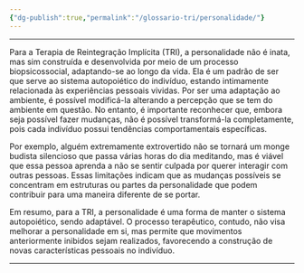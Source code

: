 ```yaml
---
{"dg-publish":true,"permalink":"/glossario-tri/personalidade/"}
---
```


---

Para a Terapia de Reintegração Implícita (TRI), a personalidade não é inata, mas sim construída e desenvolvida por meio de um processo biopsicossocial, adaptando-se ao longo da vida. Ela é um padrão de ser que serve ao sistema autopoiético do indivíduo, estando intimamente relacionada às experiências pessoais vividas. Por ser uma adaptação ao ambiente, é possível modificá-la alterando a percepção que se tem do ambiente em questão. No entanto, é importante reconhecer que, embora seja possível fazer mudanças, não é possível transformá-la completamente, pois cada indivíduo possui tendências comportamentais específicas.

Por exemplo, alguém extremamente extrovertido não se tornará um monge budista silencioso que passa várias horas do dia meditando, mas é viável que essa pessoa aprenda a não se sentir culpada por querer interagir com outras pessoas. Essas limitações indicam que as mudanças possíveis se concentram em estruturas ou partes da personalidade que podem contribuir para uma maneira diferente de se portar.

Em resumo, para a TRI, a personalidade é uma forma de manter o sistema autopoiético, sendo adaptável. O processo terapêutico, contudo, não visa melhorar a personalidade em si, mas permite que movimentos anteriormente inibidos sejam realizados, favorecendo a construção de novas características pessoais no indivíduo.


----




